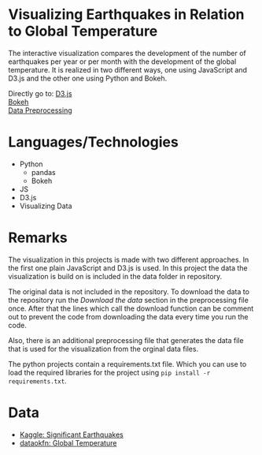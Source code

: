 # Visualizing Earthquakes in Relation to Global Temperature

The interactive visualization compares the development of the number of earthquakes per year or per month with the development of the global temperature. It is realized in two different ways, one using JavaScript and D3.js and the other one using Python and Bokeh.  

Directly go to:
[D3.js](https://github.com/JonathanAsamoah/Portfolio/tree/master/Visualizing%20Earthquakes%20in%20Relation%20to%20Global%20Temperature/JS_D3.js)  
[Bokeh](https://github.com/JonathanAsamoah/Portfolio/tree/master/Visualizing%20Earthquakes%20in%20Relation%20to%20Global%20Temperature/Python_Bokeh)  
[Data Preprocessing](https://github.com/JonathanAsamoah/Portfolio/tree/master/Visualizing%20Earthquakes%20in%20Relation%20to%20Global%20Temperature/Python_Preprocessing)  

# Languages/Technologies

* Python 
  * pandas
  * Bokeh
 * JS
  * D3.js
* Visualizing Data

# Remarks

The visualization in this projects is made with two different approaches. In the first one plain JavaScript and D3.js is used. In this project the data the visualization is build on is included in the data folder in repository. 

The original data is not included in the repository. To download the data to the repository run the *Download the data* section in the preprocessing file once. After that the lines which call the download function can be comment out to prevent the code from downloading the data every time you run the code.

Also, there is an additional preprocessing file that generates the data file that is used for the visualization from the orginal data files.

The python projects contain a requirements.txt file. Which you can use to load the required libraries for the project using ``pip install -r requirements.txt``.

# Data

* [Kaggle: Significant Earthquakes](https://www.kaggle.com/usgs/earthquake-database)
* [dataokfn: Global Temperature](http://data.okfn.org/data/core/global-temp)
